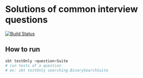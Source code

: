 # Solutions of common interview questions

[![Build Status](https://travis-ci.com/mt40/scala_interview.svg?branch=master)](https://travis-ci.com/mt40/scala_interview)

## How to run

```bash
sbt testOnly <question>Suite
# run tests of a question
# ex: sbt testOnly searching.BinarySearchSuite
```